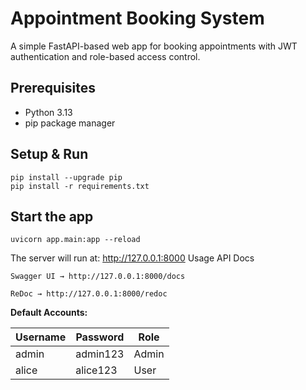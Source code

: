 # Appointment Booking System

A simple FastAPI-based web app for booking appointments with JWT authentication and role-based access control.

## Prerequisites
* Python 3.13
* pip package manager

## Setup & Run
```
pip install --upgrade pip
pip install -r requirements.txt
```

## Start the app
`uvicorn app.main:app --reload`

The server will run at: http://127.0.0.1:8000
Usage
API Docs

    Swagger UI → http://127.0.0.1:8000/docs

    ReDoc → http://127.0.0.1:8000/redoc

**Default Accounts: <br>**

| Username | Password  | Role  |
|----------|-----------|-------|
| admin    | admin123  | Admin |
| alice    | alice123  | User  |